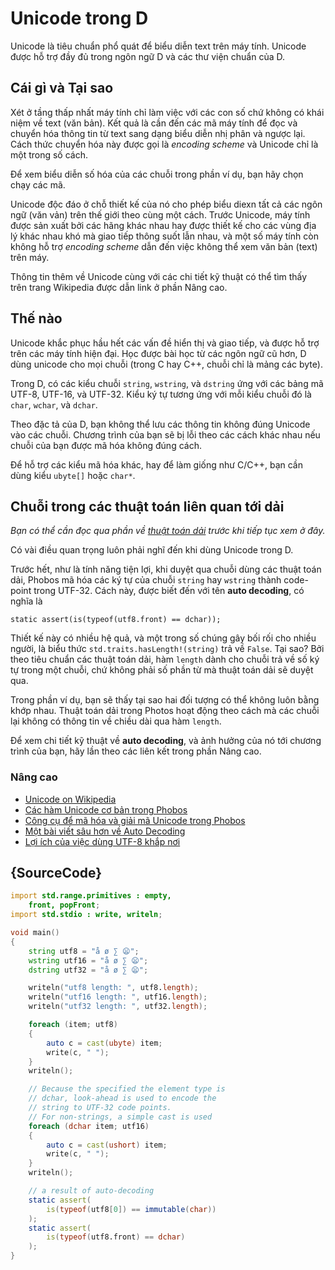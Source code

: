 # Unicode trong D

Unicode là tiêu chuẩn phổ quát để biểu diễn text trên máy tính.
Unicode được hỗ trợ đầy đủ trong ngôn ngữ D và các thư viện chuẩn của D.

## Cái gì và Tại sao

Xét ở tầng thấp nhất máy tính chỉ làm việc với các con số chứ không có
khái niệm về text (văn bản). Kết quả là cần đến các mã máy tính để
đọc và chuyển hóa thông tin từ text sang dạng biểu diễn nhị phân và
ngược lại. Cách thức chuyển hóa này được gọi là *encoding scheme*
và Unicode chỉ là một trong số cách.

Để xem biểu diễn số hóa của các chuỗi trong phần ví dụ, bạn hãy chọn
chạy các mã.

Unicode độc đáo ở chỗ thiết kế của nó cho phép biểu diexn tất cả các
ngôn ngữ (văn vản) trên thế giới theo cùng một cách. Trước Unicode,
máy tính được sản xuất bởi các hãng khác nhau hay được thiết kế cho các
vùng địa lý khác nhau khó mà giao tiếp thông suốt lẫn nhau, và một số
máy tính còn không hỗ trợ *encoding scheme* dẫn đến việc không thể xem
văn bản (text) trên máy.


Thông tin thêm về Unicode cùng với các chi tiết kỹ thuật có thể tìm
thấy trên trang Wikipedia được dẫn link ở phần Nâng cao.

## Thế nào

Unicode khắc phục hầu hết các vấn đề hiển thị và giao tiếp, và được hỗ
trợ trên các máy tính hiện đại. Học được bài học từ các ngôn ngữ cũ hơn,
D dùng unicode cho mọi chuỗi (trong C hay C++, chuỗi chỉ là mảng các byte).

Trong D, có các kiểu chuỗi `string`, `wstring`, và `dstring` ứng với
các bảng mã UTF-8, UTF-16, và UTF-32. Kiểu ký tự tương ứng với mỗi kiểu
chuỗi đó là `char`, `wchar`, và `dchar`.

Theo đặc tả của D, bạn không thể lưu các thông tin không đúng Unicode
vào các chuỗi. Chương trình của bạn sẽ bị lỗi theo các cách khác nhau
nếu chuỗi của bạn được mã hóa không đúng cách.

Để hỗ trợ các kiểu mã hóa khác, hay để làm giống như C/C++, bạn cần dùng
kiểu `ubyte[]` hoặc `char*`.

## Chuỗi trong các thuật toán liên quan tới dải

*Bạn có thể cần đọc qua phần về [thuật toán dải](gems/range-algorithms)
trước khi tiếp tục xem ở đây.*

Có vài điều quan trọng luôn phải nghĩ đến khi dùng Unicode trong D.

Trước hết, như là tính năng tiện lợi, khi duyệt qua chuỗi dùng các
thuật toán dải, Phobos mã hóa các ký tự của chuỗi `string` hay `wstring`
thành code-point trong UTF-32. Cách này, được biết đến với tên
**auto decoding**, có nghĩa là

```
static assert(is(typeof(utf8.front) == dchar));
```

Thiết kế này có nhiều hệ quả, và một trong số chúng gây bối rối cho nhiều
người, là biểu thức `std.traits.hasLength!(string)` trả về `False`.
Tại sao? Bởi theo tiêu chuẩn các thuật toán dải, hàm `length` dành cho
chuỗi trả về số ký tự trong một chuỗi, chứ không phải số phần từ mà
thuật toán dải sẽ duyệt qua.

Trong phần ví dụ, bạn sẽ thấy tại sao hai đối tượng có thể không luôn
bằng khớp nhau. Thuật toán dải trong Photos hoạt động theo cách mà các
chuỗi lại không có thông tin về chiều dài qua hàm `length`.

Để xem chi tiết kỹ thuật về **auto decoding**, và ảnh hưởng của nó tới
chương trình của bạn, hãy lần theo các liên kết trong phần Nâng cao.

### Nâng cao

- [Unicode on Wikipedia](https://en.wikipedia.org/wiki/Unicode)
- [Các hàm Unicode cơ bản trong Phobos](https://dlang.org/phobos/std_uni.html)
- [Công cụ để mã hóa và giải mã Unicode trong Phobos](https://dlang.org/phobos/std_utf.html)
- [Một bài viết sâu hơn về Auto Decoding](https://jackstouffer.com/blog/d_auto_decoding_and_you.html)
- [Lợi ích của việc dùng UTF-8 khắp nơi](http://utf8everywhere.org/)

## {SourceCode}

```d
import std.range.primitives : empty,
    front, popFront;
import std.stdio : write, writeln;

void main()
{
    string utf8 = "å ø ∑ 😦";
    wstring utf16 = "å ø ∑ 😦";
    dstring utf32 = "å ø ∑ 😦";

    writeln("utf8 length: ", utf8.length);
    writeln("utf16 length: ", utf16.length);
    writeln("utf32 length: ", utf32.length);

    foreach (item; utf8)
    {
        auto c = cast(ubyte) item;
        write(c, " ");
    }
    writeln();

    // Because the specified the element type is
    // dchar, look-ahead is used to encode the
    // string to UTF-32 code points.
    // For non-strings, a simple cast is used
    foreach (dchar item; utf16)
    {
        auto c = cast(ushort) item;
        write(c, " ");
    }
    writeln();

    // a result of auto-decoding
    static assert(
        is(typeof(utf8[0]) == immutable(char))
    );
    static assert(
        is(typeof(utf8.front) == dchar)
    );
}
```
